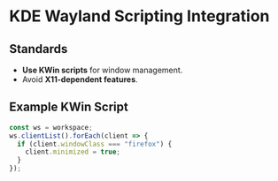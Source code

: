 # KDE Wayland Scripting Integration

## Standards
- **Use KWin scripts** for window management.
- Avoid **X11-dependent features**.

## Example KWin Script
```js
const ws = workspace;
ws.clientList().forEach(client => {
  if (client.windowClass === "firefox") {
    client.minimized = true;
  }
});
```
